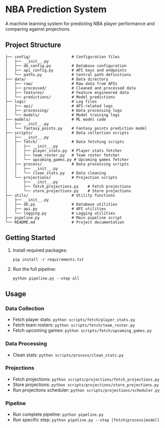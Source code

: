 # NBA Prediction System

A machine learning system for predicting NBA player performance and comparing against projections.

## Project Structure

```
├── config/                  # Configuration files
│   ├── __init__.py
│   ├── db_config.py         # Database configuration
│   ├── api_config.py        # API keys and endpoints
│   └── paths.py             # Central path definitions
├── data/                    # Data directory
│   ├── raw/                 # Raw data from APIs
│   ├── processed/           # Cleaned and processed data
│   ├── features/            # Feature engineered data
│   └── predictions/         # Model predictions
├── logs/                    # Log files
│   ├── api/                 # API-related logs
│   ├── processing/          # Data processing logs
│   └── models/              # Model training logs
├── models/                  # ML model code
│   ├── __init__.py
│   └── fantasy_points.py    # Fantasy points prediction model
├── scripts/                 # Data collection scripts
│   ├── __init__.py
│   ├── fetch/               # Data fetching scripts
│   │   ├── __init__.py
│   │   ├── player_stats.py  # Player stats fetcher
│   │   ├── team_roster.py   # Team roster fetcher
│   │   └── upcoming_games.py # Upcoming games fetcher
│   ├── process/             # Data processing scripts
│   │   ├── __init__.py
│   │   └── clean_stats.py   # Data cleaning
│   └── projections/         # Projection scripts
│       ├── __init__.py
│       ├── fetch_projections.py    # Fetch projections
│       └── store_projections.py    # Store projections
├── utils/                   # Utility functions
│   ├── __init__.py
│   ├── db.py                # Database utilities
│   ├── api.py               # API utilities
│   └── logging.py           # Logging utilities
├── pipeline.py              # Main pipeline script
└── README.md                # Project documentation
```

## Getting Started

1. Install required packages:
   ```
   pip install -r requirements.txt
   ```

2. Run the full pipeline:
   ```
   python pipeline.py --step all
   ```

## Usage

### Data Collection
- Fetch player stats: `python scripts/fetch/player_stats.py`
- Fetch team rosters: `python scripts/fetch/team_roster.py`
- Fetch upcoming games: `python scripts/fetch/upcoming_games.py`

### Data Processing
- Clean stats: `python scripts/process/clean_stats.py`

### Projections
- Fetch projections: `python scripts/projections/fetch_projections.py`
- Store projections: `python scripts/projections/store_projections.py`
- Run projections scheduler: `python scripts/projections/scheduler.py`

### Pipeline
- Run complete pipeline: `python pipeline.py`
- Run specific step: `python pipeline.py --step [fetch|process|model]`
